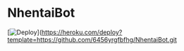 # NhentaiBot



  [![Deploy](https://www.herokucdn.com/deploy/button.svg)](https://heroku.com/deploy?template=https://github.com/6456yrgfbfhg/NhentaiBot.git
